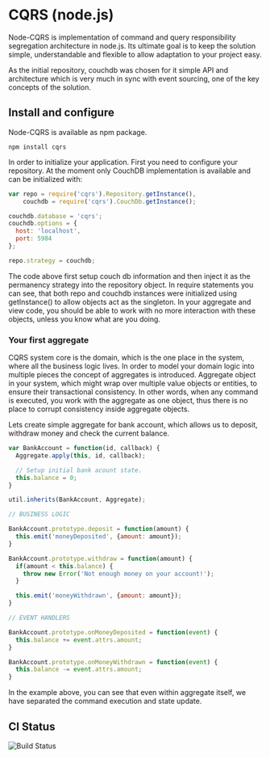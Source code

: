 # CQRS (node.js)

Node-CQRS is implementation of command and query responsibility segregation architecture
in node.js. Its ultimate goal is to keep the solution simple, understandable and
flexible to allow adaptation to your project easy.

As the initial repository, couchdb was chosen for it simple API and architecture which
is very much in sync with event sourcing, one of the key concepts of the solution.

## Install and configure

Node-CQRS is available as npm package.

    npm install cqrs

In order to initialize your application. First you need to configure your repository.
At the moment only CouchDB implementation is available and can be initialized with:

```javascript
var repo = require('cqrs').Repository.getInstance(),
    couchdb = require('cqrs').CouchDb.getInstance();

couchdb.database = 'cqrs';
couchdb.options = {
  host: 'localhost',
  port: 5984
};

repo.strategy = couchdb;
```

The code above first setup couch db information and then inject it as the permanency
strategy into the repository object. In require statements you can see, that both
repo and couchdb instances were initialized using getInstance() to allow objects
act as the singleton. In your aggregate and view code, you should be able to work
with no more interaction with these objects, unless you know what are you doing.

### Your first aggregate

CQRS system core is the domain, which is the one place in the system, where all
the business logic lives. In order to model your domain logic into multiple pieces
the concept of aggregates is introduced. Aggregate object in your system, which 
might wrap over multiple value objects or entities, to ensure their transactional
consistency. In other words, when any command is executed, you work with the
aggregate as one object, thus there is no place to corrupt consistency inside
aggregate objects.

Lets create simple aggregate for bank account, which allows us to deposit,
withdraw money and check the current balance.

```javascript
var BankAccount = function(id, callback) {
  Aggregate.apply(this, id, callback);

  // Setup initial bank acount state.
  this.balance = 0;
}

util.inherits(BankAccount, Aggregate);

// BUSINESS LOGIC

BankAccount.prototype.deposit = function(amount) {
  this.emit('moneyDeposited', {amount: amount});
}

BankAccount.prototype.withdraw = function(amount) {
  if(amount < this.balance) {
    throw new Error('Not enough money on your account!');  
  }

  this.emit('moneyWithdrawn', {amount: amount});
}

// EVENT HANDLERS 

BankAccount.prototype.onMoneyDeposited = function(event) {
  this.balance += event.attrs.amount;
}

BankAccount.prototype.onMoneyWithdrawn = function(event) {
  this.balance -= event.attrs.amount;
}
```

In the example above, you can see that even within aggregate itself, we have
separated the command execution and state update.


## CI Status

![Build Status](https://secure.travis-ci.org/petrjanda/node-cqrs.png?branch=master)